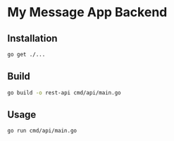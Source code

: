 # My Message App Backend

## Installation

```bash
go get ./...
```

## Build

```bash
go build -o rest-api cmd/api/main.go
```

## Usage

```bash
go run cmd/api/main.go
```
